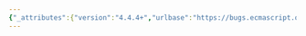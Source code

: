 ```yaml
---
{"_attributes":{"version":"4.4.4+","urlbase":"https://bugs.ecmascript.org/","maintainer":"dherman@mozilla.com"},"bug":{"bug_id":3151,"creation_ts":"2014-08-25 11:44:00 -0700","short_desc":"16.1 Forbidden Extensions: OctalEscapeSequence → LegacyOctalEscapeSequence","delta_ts":"2014-12-07 14:35:07 -0800","product":"Draft for 6th Edition","component":"editorial issue","version":"Rev 27: August 24, 2014 Draft","rep_platform":"All","op_sys":"All","bug_status":"RESOLVED","resolution":"FIXED","priority":"Normal","bug_severity":"normal","everconfirmed":true,"reporter":{"uid":"claude.pache","name":"Claude Pache"},"assigned_to":{"uid":"allen","name":"Allen Wirfs-Brock"},"long_desc":[{"commentid":9981,"comment_count":0,"who":{"uid":"claude.pache","name":"Claude Pache"},"bug_when":"2014-08-25 11:44:44 -0700","thetext":"16.1 Forbidden Extensions, third bullet:\n\n    ... must not be extended to include OctalEscapeSequence as defined in B.1.2.\n\nReplace OctalEscapeSequence with LegacyOctalEscapeSequence."},{"commentid":9985,"comment_count":1,"who":{"uid":"allen","name":"Allen Wirfs-Brock"},"bug_when":"2014-08-25 13:04:22 -0700","thetext":"fixed in rev28 editor's draft"},{"commentid":10482,"comment_count":2,"who":{"uid":"allen","name":"Allen Wirfs-Brock"},"bug_when":"2014-10-14 15:18:02 -0700","thetext":"fixed in rev28"},{"commentid":10515,"comment_count":3,"who":{"uid":"claude.pache","name":"Claude Pache"},"bug_when":"2014-10-16 04:31:58 -0700","thetext":"Verified, not fixed: \n\nTemplateCharacter (11.8.6) must not be extended to include OctalEscapeSequence ...\n    ⇒ LegacyOctalEscapeSequence\n\nMoreover, there is now a glitch with the cross-reference: ...as defined in ?.?. \n    ⇒ B.1.2"},{"commentid":10802,"comment_count":4,"who":{"uid":"allen","name":"Allen Wirfs-Brock"},"bug_when":"2014-12-05 13:14:00 -0800","thetext":"fixed in rev29 editor's draft"},{"commentid":10914,"comment_count":5,"who":{"uid":"allen","name":"Allen Wirfs-Brock"},"bug_when":"2014-12-07 14:35:07 -0800","thetext":"fixed in rev29"}]}}
---
```


